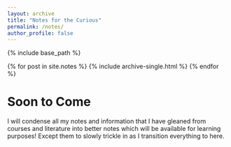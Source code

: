 ```yaml
---
layout: archive
title: "Notes for the Curious"
permalink: /notes/
author_profile: false
---
```


{% include base_path %}

{% for post in site.notes %}
  {% include archive-single.html %}
{% endfor %}

Soon to Come
======

I will condense all my notes and information that I have gleaned from courses and literature into better notes which will be available for learning purposes! Except them to slowly trickle in as I transition everything to here.
